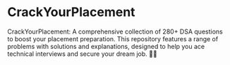 # CrackYourPlacement
CrackYourPlacement: A comprehensive collection of 280+ DSA questions to boost your placement preparation. This repository features a range of problems with solutions and explanations, designed to help you ace technical interviews and secure your dream job. 🚀💼
